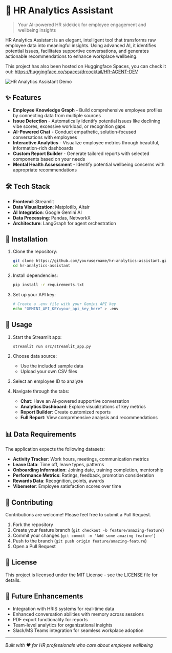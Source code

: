 # 🚀 HR Analytics Assistant

> Your AI-powered HR sidekick for employee engagement and wellbeing insights

HR Analytics Assistant is an elegant, intelligent tool that transforms raw employee data into meaningful insights. Using advanced AI, it identifies potential issues, facilitates supportive conversations, and generates actionable recommendations to enhance workplace wellbeing.

This project has also been hosted on Huggingface Spaces, you can check it out: https://huggingface.co/spaces/drcocktail/HR-AGENT-DEV

![HR Analytics Assistant Demo](https://github.com/yourusername/hr-analytics-assistant/assets/demo.gif)

## ✨ Features

- **Employee Knowledge Graph** - Build comprehensive employee profiles by connecting data from multiple sources
- **Issue Detection** - Automatically identify potential issues like declining vibe scores, excessive workload, or recognition gaps
- **AI-Powered Chat** - Conduct empathetic, solution-focused conversations with employees
- **Interactive Analytics** - Visualize employee metrics through beautiful, information-rich dashboards
- **Custom Report Builder** - Generate tailored reports with selected components based on your needs
- **Mental Health Assessment** - Identify potential wellbeing concerns with appropriate recommendations

## 🛠️ Tech Stack

- **Frontend**: Streamlit
- **Data Visualization**: Matplotlib, Altair
- **AI Integration**: Google Gemini AI
- **Data Processing**: Pandas, NetworkX
- **Architecture**: LangGraph for agent orchestration

## 🔧 Installation

1. Clone the repository:
   ```bash
   git clone https://github.com/yourusername/hr-analytics-assistant.git
   cd hr-analytics-assistant
   ```

2. Install dependencies:
   ```bash
   pip install -r requirements.txt
   ```

3. Set up your API key:
   ```bash
   # Create a .env file with your Gemini API key
   echo "GEMINI_API_KEY=your_api_key_here" > .env
   ```

## 🚀 Usage

1. Start the Streamlit app:
   ```bash
   streamlit run src/streamlit_app.py
   ```

2. Choose data source:
   - Use the included sample data
   - Upload your own CSV files

3. Select an employee ID to analyze

4. Navigate through the tabs:
   - **Chat**: Have an AI-powered supportive conversation
   - **Analytics Dashboard**: Explore visualizations of key metrics
   - **Report Builder**: Create customized reports
   - **Full Report**: View comprehensive analysis and recommendations

## 📊 Data Requirements

The application expects the following datasets:

- **Activity Tracker**: Work hours, meetings, communication metrics
- **Leave Data**: Time off, leave types, patterns
- **Onboarding Information**: Joining date, training completion, mentorship
- **Performance Metrics**: Ratings, feedback, promotion consideration
- **Rewards Data**: Recognition, points, awards
- **Vibemeter**: Employee satisfaction scores over time

## 🤝 Contributing

Contributions are welcome! Please feel free to submit a Pull Request.

1. Fork the repository
2. Create your feature branch (`git checkout -b feature/amazing-feature`)
3. Commit your changes (`git commit -m 'Add some amazing feature'`)
4. Push to the branch (`git push origin feature/amazing-feature`)
5. Open a Pull Request

## 📝 License

This project is licensed under the MIT License - see the [LICENSE](LICENSE) file for details.

## 🔮 Future Enhancements

- Integration with HRIS systems for real-time data
- Enhanced conversation abilities with memory across sessions
- PDF export functionality for reports
- Team-level analytics for organizational insights
- Slack/MS Teams integration for seamless workplace adoption

---

*Built with ❤️ for HR professionals who care about employee wellbeing* 
